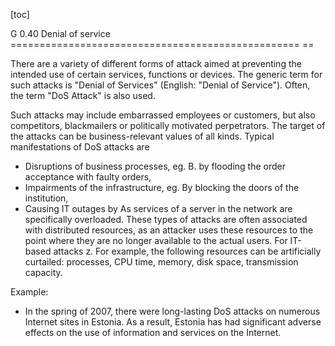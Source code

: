 [toc]
 
G 0.40 Denial of service
================================================== ==

There are a variety of different forms of attack aimed at preventing the intended use of certain services, functions or devices. The generic term for such attacks is "Denial of Services" (English: "Denial of Service"). Often, the term "DoS Attack" is also used.

Such attacks may include embarrassed employees or customers, but also competitors, blackmailers or politically motivated perpetrators. The target of the attacks can be business-relevant values ​​of all kinds. Typical manifestations of DoS attacks are

* Disruptions of business processes, eg. B. by flooding the order acceptance with faulty orders,
* Impairments of the infrastructure, eg. By blocking the doors of the institution,
* Causing IT outages by As services of a server in the network are specifically overloaded.
These types of attacks are often associated with distributed resources, as an attacker uses these resources to the point where they are no longer available to the actual users. For IT-based attacks z. For example, the following resources can be artificially curtailed: processes, CPU time, memory, disk space, transmission capacity.

Example:

* In the spring of 2007, there were long-lasting DoS attacks on numerous Internet sites in Estonia. As a result, Estonia has had significant adverse effects on the use of information and services on the Internet.
